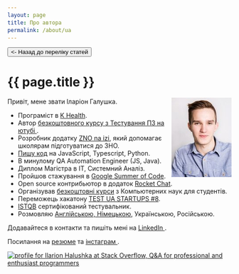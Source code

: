 ```yaml
---
layout: page
title: Про автора
permalink: /about/ua
---
```


<button class="back-to-articles-btn" onclick="location.href='/'" type="button"><- Назад до переліку статей</button>

<h1 itemprop="name">{{ page.title }}</h1>

<img align="right" src="/assets/images/about-me-my-photo.jpg" alt="Ilarion Halushka" width="135" height="178"/>

Привіт, мене звати Іларіон Галушка.

<ul>
 <li>Програміст в <a target="_blank" href="https://khealth.com/">K Health</a>.</li>
 <li>Автор <a target="_blank" href="https://www.youtube.com/playlist?list=PLoZfdp36DZcqq6PoJJVHlS_c_1G89bkh7">безкоштовного курсу з Тестування ПЗ на ютубі <i class="fa fa-1x fa-youtube"></i></a>.</li>
 <li>Розробник додатку <a target="_blank" href="https://apps.apple.com/by/app/%D0%B7%D0%BD%D0%BE-%D0%BD%D0%B0-%D1%96%D0%B7%D1%96/id1578565229">ZNO na izi</a>, який допомагає школярам підготуватися до ЗНО.</li>
 <li><a target="_blank" href="https://github.com/IlarionHalushka">Пишу код</a> на JavaScript, Typescript, Python.</li>
 <li>В минулому QA Automation Engineer (JS, Java).</li>
 <li>Диплом Магістра в ІТ, Системний Аналіз.</li>
 <li>Пройшов стажування в <a target="_blank" href="https://ilarionhalushka.github.io/Cracking-Google-Summer-of-Code-GSoC">Google Summer of Code</a>.</li>
 <li>Open source контрибьютор в додаток <a target="_blank" href="https://github.com/RocketChat/Rocket.Chat.ReactNative">Rocket Chat</a>.</li>
 <li>Організував <a target="_blank" href="https://ilarionhalushka.github.io/Results-Of-My-IT-Courses/">безкоштовні курси</a> з Компьютерних наук для студентів.</li>
 <li>Переможець хакатону <a target="_blank" href="https://www.testuastartups.com/post/testuastartups8">TEST UA STARTUPS #8</a>.</li>
 <li><a target="_blank" href="https://gist.github.com/IlarionHalushka/aebab1c82369b89c1d6afb12be568679">ISTQB</a> сертифікований тестувальник.</li>
 <li>Розмовляю <a target="_blank" href="https://www.duolingo.com/profile/IlarionHalushka">Англійською, Німецькою</a>, Українською, Російською.</li>
</ul>


Додавайтеся в контакти та пишіть мені на  <a target="_blank" href="https://www.linkedin.com/in/ilarion-halushka-6a31a5173">LinkedIn <i class="fa fa-1x fa-linkedin-square"></i></a>.

Посилання на <a target="_blank" href="https://drive.google.com/drive/folders/1wUBlBntdIpNfXWWHBD_iDqvBcCLNkzXM?usp=sharing)">резюме</a>
та <a target="_blank" href="https://www.instagram.com/h.i.l.a.r.i.o.n/">інстаграм <i class="fa fa-1x fa-instagram"></i></a>.


<a target="_blank" href="https://stackoverflow.com/users/9110955/ilarion-halushka">
  <img src="https://stackoverflow.com/users/flair/9110955.png"
   width="208" height="58"
   alt="profile for Ilarion Halushka at Stack Overflow, Q&amp;A for professional and enthusiast programmers"
   title="profile for Ilarion Halushka at Stack Overflow, Q&amp;A for professional and enthusiast programmers"
  />
</a>


